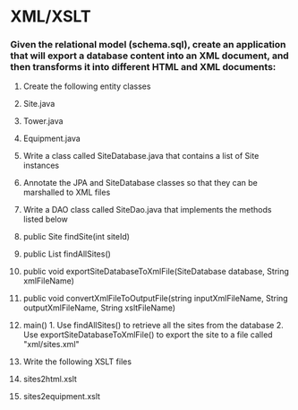 XML/XSLT
==========

### Given the relational model (schema.sql), create an application that will export a database content into an XML document, and then transforms it into different HTML and XML documents:

1. Create the following entity classes
  1. Site.java
  2. Tower.java
  3. Equipment.java

2. Write a class called SiteDatabase.java that contains a list of Site instances

3. Annotate the JPA and SiteDatabase classes so that they can be marshalled to XML files

4. Write a DAO class called SiteDao.java that implements the methods listed below
  1. public Site findSite(int siteId)
  2. public List<Site> findAllSites()
  3. public void exportSiteDatabaseToXmlFile(SiteDatabase database, String xmlFileName)
  4. public void convertXmlFileToOutputFile(string inputXmlFileName, String outputXmlFileName, String xsltFileName)
  5. main()
    1. Use findAllSites() to retrieve all the sites from the database
    2. Use exportSiteDatabaseToXmlFile() to export the site to a file called "xml/sites.xml"

5. Write the following XSLT files
  1. sites2html.xslt
  2. sites2equipment.xslt
